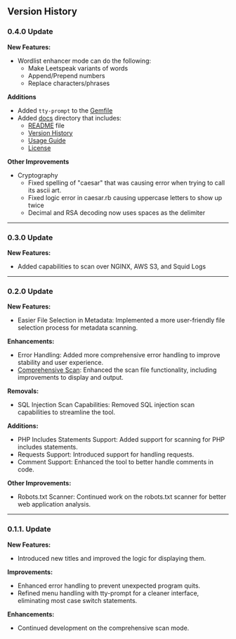 ## Version History

### 0.4.0 Update

**New Features:**
- Wordlist enhancer mode can do the following:
  - Make Leetspeak variants of words
  - Append/Prepend numbers
  - Replace characters/phrases

**Additions**
- Added ` tty-prompt ` to the [Gemfile](../Gemfile)
- Added [docs](../docs/) directory that includes:
  - [README](/docs/README.md) file
  - [Version History](/docs/CHANGELOG.md)
  - [Usage Guide](/docs/USAGE.md)
  - [License](/docs/LICENSE)

**Other Improvements**
- Cryptography
  - Fixed spelling of "caesar" that was causing error when trying to call its ascii art.
  - Fixed logic error in caesar.rb causing uppercase letters to show up twice
  - Decimal and RSA decoding now uses spaces as the delimiter

---
### 0.3.0 Update

**New Features:**
- Added capabilities to scan over NGINX, AWS S3, and Squid Logs

---
### 0.2.0 Update

**New Features:**
- Easier File Selection in Metadata: Implemented a more user-friendly file selection process for metadata scanning.

**Enhancements:**
- Error Handling: Added more comprehensive error handling to improve stability and user experience.
- [Comprehensive Scan](../lib/web_application_exploitation/comprehensive_scan/): Enhanced the scan file functionality, including improvements to display and output.

**Removals:**
- SQL Injection Scan Capabilities: Removed SQL injection scan capabilities to streamline the tool.

**Additions:**
- PHP Includes Statements Support: Added support for scanning for PHP includes statements.
- Requests Support: Introduced support for handling requests.
- Comment Support: Enhanced the tool to better handle comments in code.

**Other Improvements:**
- Robots.txt Scanner: Continued work on the robots.txt scanner for better web application analysis.

---
### 0.1.1. Update

**New Features:**
- Introduced new titles and improved the logic for displaying them.

**Improvements:**
- Enhanced error handling to prevent unexpected program quits.
- Refined menu handling with tty-prompt for a cleaner interface, eliminating most case switch statements.

**Enhancements:**
- Continued development on the comprehensive scan mode.
